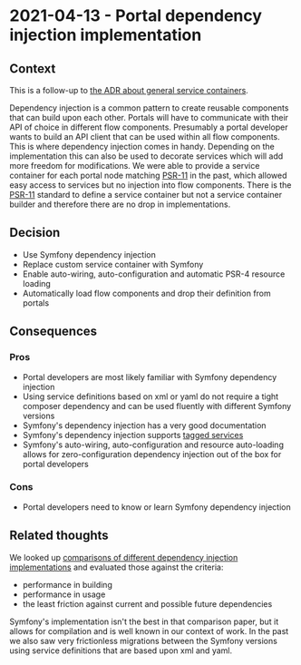 # 2021-04-13 - Portal dependency injection implementation

## Context

This is a follow-up to [the ADR about general service containers](./2020-12-10-portal-service-container.md).

Dependency injection is a common pattern to create reusable components that can build upon each other.
Portals will have to communicate with their API of choice in different flow components.
Presumably a portal developer wants to build an API client that can be used within all flow components.
This is where dependency injection comes in handy.
Depending on the implementation this can also be used to decorate services which will add more freedom for modifications.
We were able to provide a service container for each portal node matching [PSR-11](https://www.php-fig.org/psr/psr-11/) in the past, which allowed easy access to services but no injection into flow components.
There is the [PSR-11](https://www.php-fig.org/psr/psr-11/) standard to define a service container but not a service container builder and therefore there are no drop in implementations.


## Decision

* Use Symfony dependency injection
* Replace custom service container with Symfony
* Enable auto-wiring, auto-configuration and automatic PSR-4 resource loading
* Automatically load flow components and drop their definition from portals


## Consequences

### Pros

* Portal developers are most likely familiar with Symfony dependency injection
* Using service definitions based on xml or yaml do not require a tight composer dependency and can be used fluently with different Symfony versions
* Symfony's dependency injection has a very good documentation
* Symfony's dependency injection supports [tagged services](https://symfony.com/doc/current/service_container/tags.html)
* Symfony's auto-wiring, auto-configuration and resource auto-loading allows for zero-configuration dependency injection out of the box for portal developers


### Cons

* Portal developers need to know or learn Symfony dependency injection


## Related thoughts

We looked up [comparisons of different dependency injection implementations](https://kocsismate.github.io/php-di-container-benchmarks/benchmark.html) and evaluated those against the criteria:
* performance in building
* performance in usage
* the least friction against current and possible future dependencies

Symfony's implementation isn't the best in that comparison paper, but it allows for compilation and is well known in our context of work.
In the past we also saw very frictionless migrations between the Symfony versions using service definitions that are based upon xml and yaml.
